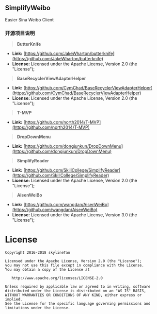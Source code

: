 ## SimplifyWeibo
Easier Sina Weibo Client

### 开源项目说明

> **ButterKnife**
* **Link:** [https://github.com/JakeWharton/butterknife](https://github.com/JakeWharton/butterknife)
* **License:** Licensed under the Apache License, Version 2.0 (the "License");                  

> **BaseRecyclerViewAdapterHelper**
* **Link:** [https://github.com/CymChad/BaseRecyclerViewAdapterHelper](https://github.com/CymChad/BaseRecyclerViewAdapterHelper)
* **License:** Licensed under the Apache License, Version 2.0 (the "License");                  

> **T-MVP**
* **Link:** [https://github.com/north2014/T-MVP](https://github.com/north2014/T-MVP)               

> **DropDownMenu**
* **Link:** [https://github.com/dongjunkun/DropDownMenu](https://github.com/dongjunkun/DropDownMenu)                

> **SimplifyReader**
* **Link:** [https://github.com/SkillCollege/SimplifyReader](https://github.com/SkillCollege/SimplifyReader)
* **License:** Licensed under the Apache License, Version 2.0 (the "License");              

> **AisenWeiBo**
* **Link:** [https://github.com/wangdan/AisenWeiBo](https://github.com/wangdan/AisenWeiBo)
* **License:** Licensed under the Apache License, Version 3.0 (the "License");

License
=======

    Copyright 2016-2018 skylineTan

    Licensed under the Apache License, Version 2.0 (the "License");
    you may not use this file except in compliance with the License.
    You may obtain a copy of the License at

       http://www.apache.org/licenses/LICENSE-2.0

    Unless required by applicable law or agreed to in writing, software
    distributed under the License is distributed on an "AS IS" BASIS,
    WITHOUT WARRANTIES OR CONDITIONS OF ANY KIND, either express or implied.
    See the License for the specific language governing permissions and
    limitations under the License.
